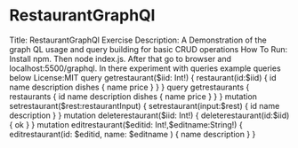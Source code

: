 # RestaurantGraphQl
Title:  RestaurantGraphQl Exercise
Description:  A Demonstration of the graph QL usage and query building for basic CRUD operations
How To Run:  Install npm.  Then node index.js.  After that go to browser and localhost:5500/graphql.  In there experiment with queries example queries below
License:MIT
query getrestaurant($iid: Int!)
{
  restaurant(id:$iid) {
    id
    name
    description
    dishes {
      name
      price
    }
  }
}
query getrestaurants {
  restaurants {
    id
    name
    description
    dishes {
      name
      price
    }
  }
}
mutation setrestaurant($rest:restaurantInput) {
  setrestaurant(input:$rest)
  {
    id
    name
    description
  }
}
mutation deleterestaurant($iid: Int!)
{
  deleterestaurant(id:$iid){
    ok
  }
}
mutation editrestaurant($editid: Int!,$editname:String!) {
  editrestaurant(id: $editid, name: $editname )
  {
     name
     description
  }
}